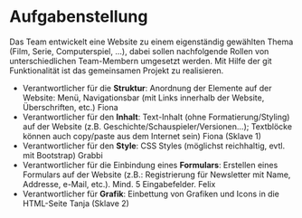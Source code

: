 # Aufgabenstellung

Das Team entwickelt eine Website zu einem eigenständig gewählten Thema (Film, Serie, Computerspiel, ...), dabei sollen nachfolgende Rollen von unterschiedlichen Team-Membern umgesetzt werden. Mit Hilfe der git Funktionalität ist das gemeinsamen Projekt zu realisieren.

- Verantwortlicher für die **Struktur**: Anordnung der Elemente auf der Website: Menü, Navigationsbar
  (mit Links innerhalb der Website, Überschriften, etc.) Fiona
- Verantwortlicher für den **Inhalt**: Text-Inhalt (ohne Formatierung/Styling) auf der Website
  (z.B. Geschichte/Schauspieler/Versionen...); Textblöcke können auch copy/paste aus dem Internet sein) Fiona (Sklave 1)
- Verantwortlicher für den **Style**: CSS Styles (möglichst reichhaltig, evtl. mit Bootstrap) Grabbi
- Verantwortlicher für die Einbindung eines **Formulars**: Erstellen eines Formulars auf der Website (z.B.: Registrierung
  für Newsletter mit Name, Addresse, e-Mail, etc.). Mind. 5 Eingabefelder.  Felix
- Verantwortlicher für **Grafik**: Einbettung von Grafiken und Icons in die HTML-Seite  Tanja (Sklave 2)


